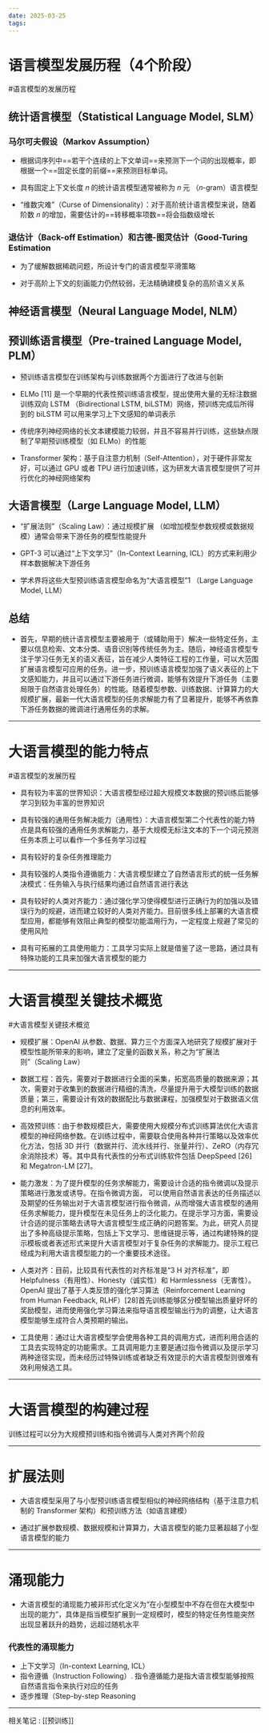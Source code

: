 ```yaml
---
date: 2025-03-25
tags:
---
```


# 语言模型发展历程（4个阶段）
#语言模型的发展历程
## 统计语言模型（Statistical Language Model, SLM）

### 马尔可夫假设（Markov Assumption）

- 根据词序列中==若干个连续的上下文单词==来预测下一个词的出现概率，即根据一个==固定长度的前缀==来预测目标单词。

-  具有固定上下文长度 𝑛 的统计语言模型通常被称为 𝑛 元 （𝑛-gram）语言模型

- “维数灾难”（Curse of Dimensionality）：对于高阶统计语言模型来说，随着阶数 𝑛 的增加，需要估计的==转移概率项数==将会指数级增长
### 退估计（Back-off Estimation）和古德-图灵估计（Good-Turing Estimation

- 为了缓解数据稀疏问题，所设计专门的语言模型平滑策略

- 对于高阶上下文的刻画能力仍然较弱，无法精确建模复杂的高阶语义关系

## 神经语言模型（Neural Language Model, NLM）

## 预训练语言模型（Pre-trained Language Model, PLM）

- 预训练语言模型在训练架构与训练数据两个方面进行了改进与创新

- ELMo [11] 是一个早期的代表性预训练语言模型，提出使用大量的无标注数据训练双向 LSTM （Bidirectional LSTM, biLSTM）网络，预训练完成后所得到的 biLSTM 可以用来学习上下文感知的单词表示

- 传统序列神经网络的长文本建模能力较弱，并且不容易并行训练，这些缺点限制了早期预训练模型（如 ELMo）的性能

-  Transformer 架构：基于自注意力机制（Self-Attention），对于硬件非常友好，可以通过 GPU 或者 TPU 进行加速训练，这为研发大语言模型提供了可并行优化的神经网络架构

## 大语言模型（Large Language Model, LLM）
- “扩展法则”（Scaling Law）：通过规模扩展 （如增加模型参数规模或数据规模）通常会带来下游任务的模型性能提升

- GPT-3 可以通过“上下文学习”（In-Context Learning, ICL）的方式来利用少样本数据解决下游任务

- 学术界将这些大型预训练语言模型命名为“大语言模型”1 （Large Language Model, LLM）

## 总结
- 首先，早期的统计语言模型主要被用于（或辅助用于）解决一些特定任务，主要以信息检索、文本分类、语音识别等传统任务为主。随后，神经语言模型专注于学习任务无关的语义表征，旨在减少人类特征工程的工作量，可以大范围扩展语言模型可应用的任务。进一步，预训练语言模型加强了语义表征的上下文感知能力，并且可以通过下游任务进行微调，能够有效提升下游任务（主要局限于自然语言处理任务）的性能。随着模型参数、训练数据、计算算力的大规模扩展，最新一代大语言模型的任务求解能力有了显著提升，能够不再依靠下游任务数据的微调进行通用任务的求解。

-----------------------------------------------------------------------------------
# 大语言模型的能力特点
#语言模型的发展历程
- 具有较为丰富的世界知识：大语言模型经过超大规模文本数据的预训练后能够学习到较为丰富的世界知识

- 具有较强的通用任务解决能力（通用性）：大语言模型第二个代表性的能力特点是具有较强的通用任务求解能力，基于大规模无标注文本的下一个词元预测任务本质上可以看作一个多任务学习过程

- 具有较好的复杂任务推理能力


-  具有较强的人类指令遵循能力：大语言模型建立了自然语言形式的统一任务解决模式：任务输入与执行结果均通过自然语言进行表达

- 具有较好的人类对齐能力：通过强化学习使得模型进行正确行为的加强以及错误行为的规避，进而建立较好的人类对齐能力。目前很多线上部署的大语言模型应用，都能够有效阻止典型的模型功能滥用行为，一定程度上规避了常见的使用风险

- 具有可拓展的工具使用能力：工具学习实际上就是借鉴了这一思路，通过具有特殊功能的工具来加强大语言模型的能力

-----------------------------------------------------------------------------------

# 大语言模型关键技术概览
#大语言模型关键技术概览
- 规模扩展：OpenAI 从参数、数据、算力三个方面深入地研究了规模扩展对于模型性能所带来的影响，建立了定量的函数关系，称之为“扩展法则”（Scaling Law）

- 数据工程：首先，需要对于数据进行全面的采集，拓宽高质量的数据来源；其次，需要对于收集到的数据进行精细的清洗，尽量提升用于大模型训练的数据质量；第三，需要设计有效的数据配比与数据课程，加强模型对于数据语义信息的利用效率。

- 高效预训练：由于参数规模巨大，需要使用大规模分布式训练算法优化大语言模型的神经网络参数。在训练过程中，需要联合使用各种并行策略以及效率优化方法，包括 3D 并行（数据并行、流水线并行、张量并行）、ZeRO（内存冗余消除技术）等。其中具有代表性的分布式训练软件包括 DeepSpeed [26] 和 Megatron-LM [27]。

- 能力激发：为了提升模型的任务求解能力，需要设计合适的指令微调以及提示策略进行激发或诱导。在指令微调方面， 可以使用自然语言表达的任务描述以及期望的任务输出对于大语言模型进行指令微调，从而增强大语言模型的通用任务求解能力，提升模型在未见任务上的泛化能力。在提示学习方面，需要设计合适的提示策略去诱导大语言模型生成正确的问题答案。为此，研究人员提出了多种高级提示策略，包括上下文学习、思维链提示等，通过构建特殊的提示模板或者表述形式来提升大语言模型对于复杂任务的求解能力。提示工程已经成为利用大语言模型能力的一个重要技术途径。

- 人类对齐：目前，比较具有代表性的对齐标准是“3 H 对齐标准”，即 Helpfulness（有用性）、Honesty（诚实性）和 Harmlessness（无害性）。OpenAI 提出了基于人类反馈的强化学习算法（Reinforcement Learning from Human Feedback, RLHF）[28]首先训练能够区分模型输出质量好坏的奖励模型，进而使用强化学习算法来指导语言模型输出行为的调整，让大语言模型能够生成符合人类预期的输出。

-  工具使用：通过让大语言模型学会使用各种工具的调用方式，进而利用合适的工具去实现特定的功能需求。工具调用能力主要是通过指令微调以及提示学习两种途径实现，而未经历过特殊训练或者缺乏有效提示的大语言模型则很难有效利用候选工具。

-----------------
# 大语言模型的构建过程
训练过程可以分为大规模预训练和指令微调与人类对齐两个阶段

---------
# 扩展法则

- 大语言模型采用了与小型预训练语言模型相似的神经网络结构（基于注意力机制的 Transformer 架构）和预训练方法（如语言建模）

- 通过扩展参数规模、数据规模和计算算力，大语言模型的能力显著超越了小型语言模型的能力

----------
# 涌现能力

- 大语言模型的涌现能力被非形式化定义为“在小型模型中不存在但在大模型中出现的能力”，具体是指当模型扩展到一定规模时，模型的特定任务性能突然出现显著跃升的趋势，远超过随机水平
### 代表性的涌现能力

- 上下文学习（In-context Learning, ICL）
-  指令遵循（Instruction Following）. 指令遵循能力是指大语言模型能够按照自然语言指令来执行对应的任务
- 逐步推理（Step-by-step Reasoning

--------
相关笔记 :
[[预训练]]
